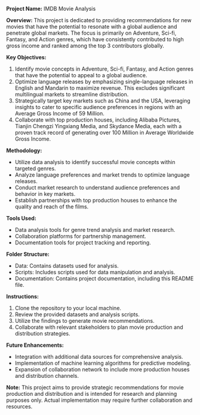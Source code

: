**Project Name:** IMDB Movie Analysis

**Overview:**
This project is dedicated to providing recommendations for new movies that have the potential to resonate with a global audience and penetrate global markets. The focus is primarily on Adventure, Sci-fi, Fantasy, and Action genres, which have consistently contributed to high gross income and ranked among the top 3 contributors globally.

**Key Objectives:**
1. Identify movie concepts in Adventure, Sci-fi, Fantasy, and Action genres that have the potential to appeal to a global audience.
2. Optimize language releases by emphasizing single-language releases in English and Mandarin to maximize revenue. This excludes significant multilingual markets to streamline distribution.
3. Strategically target key markets such as China and the USA, leveraging insights to cater to specific audience preferences in regions with an Average Gross Income of 59 Million.
4. Collaborate with top production houses, including Alibaba Pictures, Tianjin Chengzi Yingxiang Media, and Skydance Media, each with a proven track record of generating over 100 Million in Average Worldwide Gross Income.

**Methodology:**
- Utilize data analysis to identify successful movie concepts within targeted genres.
- Analyze language preferences and market trends to optimize language releases.
- Conduct market research to understand audience preferences and behavior in key markets.
- Establish partnerships with top production houses to enhance the quality and reach of the films.

**Tools Used:**
- Data analysis tools for genre trend analysis and market research.
- Collaboration platforms for partnership management.
- Documentation tools for project tracking and reporting.

**Folder Structure:**
- Data: Contains datasets used for analysis.
- Scripts: Includes scripts used for data manipulation and analysis.
- Documentation: Contains project documentation, including this README file.

**Instructions:**
1. Clone the repository to your local machine.
2. Review the provided datasets and analysis scripts.
3. Utilize the findings to generate movie recommendations.
4. Collaborate with relevant stakeholders to plan movie production and distribution strategies.

**Future Enhancements:**
- Integration with additional data sources for comprehensive analysis.
- Implementation of machine learning algorithms for predictive modeling.
- Expansion of collaboration network to include more production houses and distribution channels.

**Note:** This project aims to provide strategic recommendations for movie production and distribution and is intended for research and planning purposes only. Actual implementation may require further collaboration and resources.
